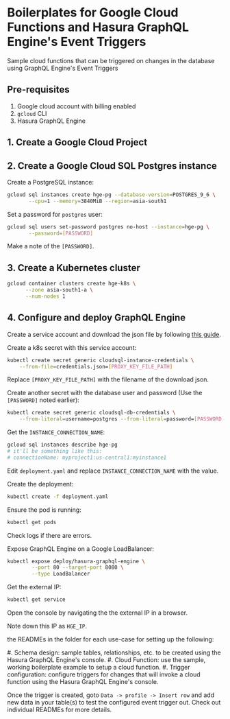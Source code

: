 # Boilerplates for Google Cloud Functions and Hasura GraphQL Engine's Event Triggers
Sample cloud functions that can be triggered on changes in the database using GraphQL Engine's Event Triggers

## Pre-requisites

1. Google cloud account with billing enabled
2. `gcloud` CLI
3. Hasura GraphQL Engine

## 1. Create a Google Cloud Project

## 2. Create a Google Cloud SQL Postgres instance

Create a PostgreSQL instance:

```bash
gcloud sql instances create hge-pg --database-version=POSTGRES_9_6 \
       --cpu=1 --memory=3840MiB --region=asia-south1
```

Set a password for `postgres` user:

```bash
gcloud sql users set-password postgres no-host --instance=hge-pg \
       --password=[PASSWORD]
```

Make a note of the `[PASSWORD]`.

## 3. Create a Kubernetes cluster

```bash
gcloud container clusters create hge-k8s \
      --zone asia-south1-a \
      --num-nodes 1
```

## 4. Configure and deploy GraphQL Engine

Create a service account and download the json file by following [this
guide](https://cloud.google.com/sql/docs/postgres/connect-kubernetes-engine#2_create_a_service_account).

Create a k8s secret with this service account:
```bash
kubectl create secret generic cloudsql-instance-credentials \
    --from-file=credentials.json=[PROXY_KEY_FILE_PATH]
```

Replace `[PROXY_KEY_FILE_PATH]` with the filename of the download json.

Create another secret with the database user and password
(Use the `[PASSWORD]` noted earlier):
```bash
kubectl create secret generic cloudsql-db-credentials \
    --from-literal=username=postgres --from-literal=password=[PASSWORD]
```

Get the `INSTANCE_CONNECTION_NAME`:
```bash
gcloud sql instances describe hge-pg
# it'll be something like this:
# connectionName: myproject1:us-central1:myinstance1
```

Edit `deployment.yaml` and replace `INSTANCE_CONNECTION_NAME` with the value.

Create the deployment:

```bash
kubectl create -f deployment.yaml
```

Ensure the pod is running:

```bash
kubectl get pods
```

Check logs if there are errors.

Expose GraphQL Engine on a Google LoadBalancer:

```bash
kubectl expose deploy/hasura-graphql-engine \
        --port 80 --target-port 8080 \
        --type LoadBalancer
```

Get the external IP:
```bash
kubectl get service
```

Open the console by navigating the the external IP in a browser.

Note down this IP as `HGE_IP`.

the READMEs in the folder for each use-case for setting up the following:

#. Schema design:  sample tables, relationships, etc. to be created using the Hasura GraphQL Engine's console.
#. Cloud Function: use the sample, working boilerplate example to setup a cloud function.
#. Trigger configuration: configure triggers for changes that will invoke a cloud function using the Hasura GraphQL Engine's console.

Once the trigger is created, goto `Data -> profile -> Insert row` and add new data in your table(s) to test the configured event trigger out. Check out individual READMEs for more details.
